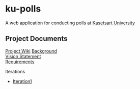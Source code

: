 # ku-polls

A web application for conducting polls at [Kasetsart University](http://www.ku.ac.th)

## Project Documents

[Project Wiki](../../wiki/Home) 
[Background](../../wiki/Background)   
[Vision Statement](../../wiki/Vision%20Statement)   
[Requirements](../../wiki/Requirements)

Iterations 
  - [Iteration1](../../wiki/Iteration%201%20plan)
